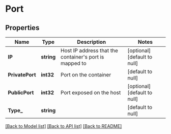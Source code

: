 # Port

## Properties
Name | Type | Description | Notes
------------ | ------------- | ------------- | -------------
**IP** | **string** | Host IP address that the container&#39;s port is mapped to | [optional] [default to null]
**PrivatePort** | **int32** | Port on the container | [default to null]
**PublicPort** | **int32** | Port exposed on the host | [optional] [default to null]
**Type_** | **string** |  | [default to null]

[[Back to Model list]](../README.md#documentation-for-models) [[Back to API list]](../README.md#documentation-for-api-endpoints) [[Back to README]](../README.md)


